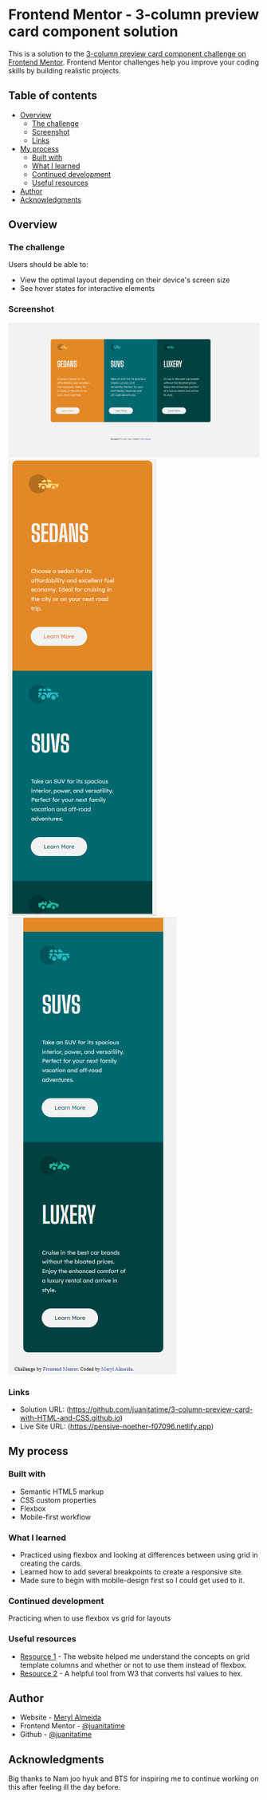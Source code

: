 # Frontend Mentor - 3-column preview card component solution

This is a solution to the [3-column preview card component challenge on Frontend Mentor](https://www.frontendmentor.io/challenges/3column-preview-card-component-pH92eAR2-). Frontend Mentor challenges help you improve your coding skills by building realistic projects. 

## Table of contents

- [Overview](#overview)
  - [The challenge](#the-challenge)
  - [Screenshot](#screenshot)
  - [Links](#links)
- [My process](#my-process)
  - [Built with](#built-with)
  - [What I learned](#what-i-learned)
  - [Continued development](#continued-development)
  - [Useful resources](#useful-resources)
- [Author](#author)
- [Acknowledgments](#acknowledgments)


## Overview

### The challenge

Users should be able to:

- View the optimal layout depending on their device's screen size
- See hover states for interactive elements

### Screenshot

![](./images/ss1.png)
![](./images/ss2.png)
![](./images/ss3.png)
### Links

- Solution URL: (https://github.com/juanitatime/3-column-preview-card-with-HTML-and-CSS.github.io)
- Live Site URL: (https://pensive-noether-f07096.netlify.app)

## My process

### Built with

- Semantic HTML5 markup
- CSS custom properties
- Flexbox
- Mobile-first workflow


### What I learned

- Practiced using flexbox and looking at differences between using grid in creating the cards. 
- Learned how to add several breakpoints to create a responsive site. 
- Made sure to begin with mobile-design first so I could get used to it. 


### Continued development

Practicing when to use flexbox vs grid for layouts

### Useful resources

- [Resource 1](https://developer.mozilla.org/en-US/docs/Web/CSS/grid-template-columns) - The website helped me understand the concepts on grid template columns and whether or not to use them instead of flexbox. 
- [Resource 2](https://www.w3schools.com/colors/colors_converter.asp) - A helpful tool from W3 that converts hsl values to hex. 


## Author

- Website - [Meryl Almeida](https://www.malmeida.mystrikingly.com)
- Frontend Mentor - [@juanitatime](https://www.frontendmentor.io/profile/juanitatime)
- Github - [@juanitatime](https://www.github.com/juanitatime)


## Acknowledgments

Big thanks to Nam joo hyuk and BTS for inspiring me to continue working on this after feeling ill the day before. 
